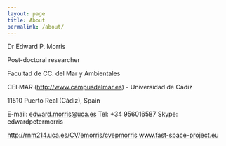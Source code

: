 ```yaml
---
layout: page
title: About
permalink: /about/
---
```


Dr Edward P. Morris

Post-doctoral researcher

Facultad de CC. del Mar y Ambientales

CEI·MAR (http://www.campusdelmar.es) - Universidad de Cádiz

11510 Puerto Real (Cádiz), Spain

E-mail: [edward.morris@uca.es](mailto:edward.morris@uca.es) Tel: +34 956016587 Skype: edwardpetermorris

http://rnm214.uca.es/CV/emorris/cvepmorris www.fast-space-project.eu
